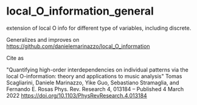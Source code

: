 # local_O_information_general
extension of local O info for different type of variables, including discrete.

Generalizes and improves on https://github.com/danielemarinazzo/local_O_information

Cite as

"Quantifying high-order interdependencies on individual patterns via
the local O-information: theory and applications to music analysis"
Tomas Scagliarini, Daniele Marinazzo, Yike Guo, Sebastiano Stramaglia, and Fernando E. Rosas
Phys. Rev. Research 4, 013184 – Published 4 March 2022
https://doi.org/10.1103/PhysRevResearch.4.013184
